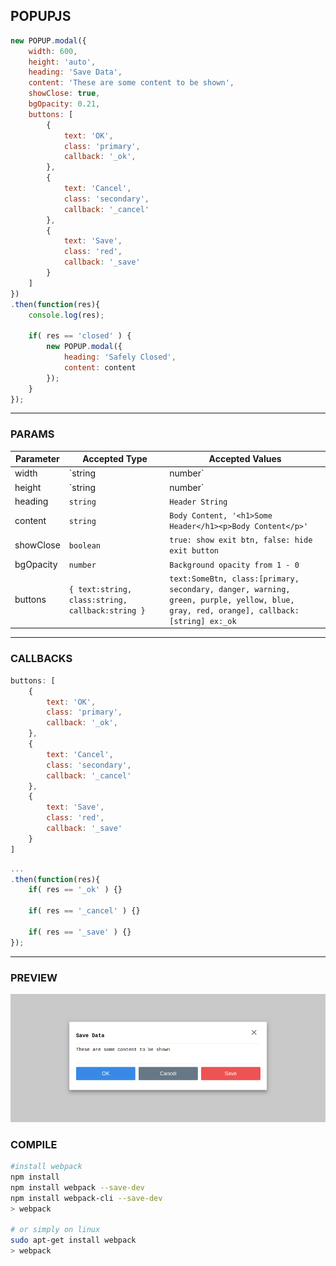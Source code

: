 ## POPUPJS

```js
new POPUP.modal({
    width: 600,
    height: 'auto',
    heading: 'Save Data',
    content: 'These are some content to be shown',
    showClose: true,
    bgOpacity: 0.21,
    buttons: [
        {
            text: 'OK',
            class: 'primary',
            callback: '_ok',
        },
        {
            text: 'Cancel',
            class: 'secondary',
            callback: '_cancel'
        },
        {
            text: 'Save',
            class: 'red',
            callback: '_save'
        }
    ]
})
.then(function(res){
    console.log(res);

    if( res == 'closed' ) {
        new POPUP.modal({
            heading: 'Safely Closed',
            content: content
        });
    }
});
```
---

### PARAMS
Parameter | Accepted Type | Accepted Values
--- | --- | ---
width | `string | number` | `'auto', ex: 480`
height | `string | number` | `'auto', ex: 480`
heading | `string` | `Header String`
content | `string` | `Body Content, '<h1>Some Header</h1><p>Body Content</p>'`
showClose | `boolean` | `true: show exit btn, false: hide exit button`
bgOpacity | `number` | `Background opacity from 1 - 0`
buttons | `{ text:string, class:string, callback:string }` | `text:SomeBtn, class:[primary, secondary, danger, warning, green, purple, yellow, blue, gray, red, orange], callback: [string] ex:_ok`

---

### CALLBACKS
```js
buttons: [
    {
        text: 'OK',
        class: 'primary',
        callback: '_ok',
    },
    {
        text: 'Cancel',
        class: 'secondary',
        callback: '_cancel'
    },
    {
        text: 'Save',
        class: 'red',
        callback: '_save'
    }
]
```

```js
...
.then(function(res){
    if( res == '_ok' ) {}

    if( res == '_cancel' ) {}

    if( res == '_save' ) {}
});
```

---

### PREVIEW

![alt text](https://github.com/Mahesh-Ranaweera/POPjs/blob/master/preview/preview_1.png "Preview 1")

### COMPILE

```sh
#install webpack
npm install
npm install webpack --save-dev
npm install webpack-cli --save-dev
> webpack

# or simply on linux
sudo apt-get install webpack
> webpack
```